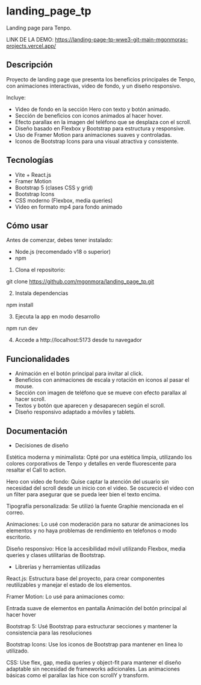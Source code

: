 # landing_page_tp

Landing page para Tenpo.

LINK DE LA DEMO: https://landing-page-tp-wwe3-git-main-mgonmoras-projects.vercel.app/

## Descripción

Proyecto de landing page que presenta los beneficios principales de Tenpo, con animaciones interactivas, video de fondo, y un diseño responsivo.

Incluye:

- Video de fondo en la sección Hero con texto y botón animado.
- Sección de beneficios con iconos animados al hacer hover.
- Efecto parallax en la imagen del teléfono que se desplaza con el scroll.
- Diseño basado en Flexbox y Bootstrap para estructura y responsive.
- Uso de Framer Motion para animaciones suaves y controladas.
- Iconos de Bootstrap Icons para una visual atractiva y consistente.

## Tecnologías

- Vite + React.js
- Framer Motion
- Bootstrap 5 (clases CSS y grid)
- Bootstrap Icons
- CSS moderno (Flexbox, media queries)
- Video en formato mp4 para fondo animado

## Cómo usar

Antes de comenzar, debes tener instalado:

- Node.js (recomendado v18 o superior)
- npm 

1. Clona el repositorio:

git clone https://github.com/mgonmora/landing_page_tp.git

2. Instala dependencias

npm install

3. Ejecuta la app en modo desarrollo

npm run dev

4. Accede a http://localhost:5173 desde tu navegador

## Funcionalidades

- Animación en el botón principal para invitar al click.
- Beneficios con animaciones de escala y rotación en iconos al pasar el mouse.
- Sección con imagen de teléfono que se mueve con efecto parallax al hacer scroll.
- Textos y botón que aparecen y desaparecen según el scroll.
- Diseño responsivo adaptado a móviles y tablets.

## Documentación

- Decisiones de diseño

Estética moderna y minimalista: Opté por una estética limpia, utilizando los colores corporativos de Tenpo y detalles en verde fluorescente para resaltar el Call to action.

Hero con video de fondo: Quise captar la atención del usuario sin necesidad del scroll desde un inicio con el video. Se oscureció el video con un filter para asegurar que se pueda leer bien el texto encima.

Tipografía personalizada: Se utilizó la fuente Graphie mencionada en el correo.

Animaciones: Lo usé con moderación para no saturar de animaciones los elementos y no haya problemas de rendimiento en telefonos o modo escritorio.

Diseño responsivo: Hice la accesibilidad móvil utilizando Flexbox, media queries y clases utilitarias de Bootstrap.

- Librerías y herramientas utilizadas

React.js: 
Estructura base del proyecto, para crear componentes reutilizables y manejar el estado de los elementos.

Framer Motion: 
Lo usé para animaciones como:

Entrada suave de elementos en pantalla
Animación del botón principal al hacer hover

Bootstrap 5: 
Usé Bootstrap para estructurar secciones y mantener la consistencia para las resoluciones

Bootstrap Icons: 
Use los iconos de Bootstrap para mantener en linea lo utilizado.

CSS: 
Use flex, gap, media queries y object-fit para mantener el diseño adaptable sin necesidad de frameworks adicionales. Las animaciones básicas como el parallax las hice con  scrollY y transform.
